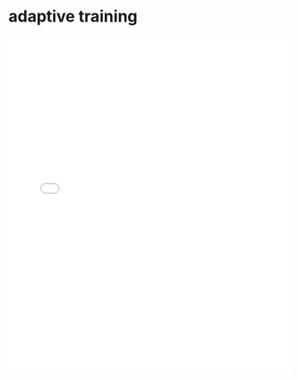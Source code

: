 # adaptive training

<embed src="assets/adaptive_training.pdf" width="100%" height="600" type="application/pdf" allowfullscreen>
